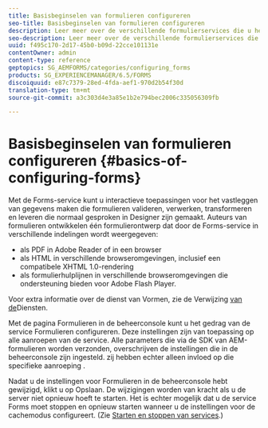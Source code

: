 ```yaml
---
title: Basisbeginselen van formulieren configureren
seo-title: Basisbeginselen van formulieren configureren
description: Leer meer over de verschillende formulierservices die u helpen interactieve toepassingen voor het vastleggen van gegevens te maken.
seo-description: Leer meer over de verschillende formulierservices die u helpen interactieve toepassingen voor het vastleggen van gegevens te maken.
uuid: f495c170-2d17-45b0-b09d-22cce101131e
contentOwner: admin
content-type: reference
geptopics: SG_AEMFORMS/categories/configuring_forms
products: SG_EXPERIENCEMANAGER/6.5/FORMS
discoiquuid: e87c7379-28ed-4fda-aef1-970d2b54f30d
translation-type: tm+mt
source-git-commit: a3c303d4e3a85e1b2e794bec2006c335056309fb

---
```



# Basisbeginselen van formulieren configureren {#basics-of-configuring-forms}

Met de Forms-service kunt u interactieve toepassingen voor het vastleggen van gegevens maken die formulieren valideren, verwerken, transformeren en leveren die normaal gesproken in Designer zijn gemaakt. Auteurs van formulieren ontwikkelen één formulierontwerp dat door de Forms-service in verschillende indelingen wordt weergegeven:

* als PDF in Adobe Reader of in een browser
* als HTML in verschillende browseromgevingen, inclusief een compatibele XHTML 1.0-rendering
* als formulierhulplijnen in verschillende browseromgevingen die ondersteuning bieden voor Adobe Flash Player.

Voor extra informatie over de dienst van Vormen, zie de Verwijzing [van de](https://www.adobe.com/go/learn_aemforms_services_63)Diensten.

Met de pagina Formulieren in de beheerconsole kunt u het gedrag van de service Formulieren configureren. Deze instellingen zijn van toepassing op alle aanroepen van de service. Alle parameters die via de SDK van AEM-formulieren worden verzonden, overschrijven de instellingen die in de beheerconsole zijn ingesteld. zij hebben echter alleen invloed op die specifieke aanroeping .

Nadat u de instellingen voor Formulieren in de beheerconsole hebt gewijzigd, klikt u op Opslaan. De wijzigingen worden van kracht als u de server niet opnieuw hoeft te starten. Het is echter mogelijk dat u de service Forms moet stoppen en opnieuw starten wanneer u de instellingen voor de cachemodus configureert. (Zie [Starten en stoppen van services](/help/forms/using/admin-help/starting-stopping-services.md#starting-and-stopping-services).)
